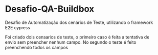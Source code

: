 # Desafio-QA-Buildbox

Desafio de Automatização dos cenários de Teste, utilizando o framework E2E cypress

<p> Foi criado dois cenaarios de teste, o primeiro caso é feita a tentativa de envio sem preencher nenhum campo. No segundo o teste é feito preenchendo todos os campos  </p>
